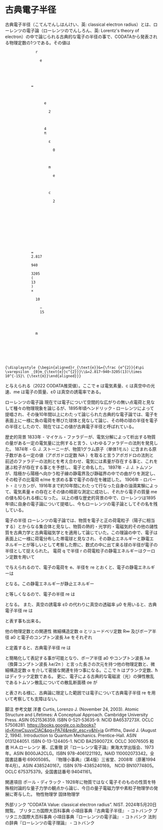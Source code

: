 # 古典電子半径

古典電子半径（こてんでんしはんけい、英: classical electron radius）とは、ローレンツの電子論（ローレンツのでんしろん、英: Lorentz's theory of electron）の中で論じられる古典的な電子の半径の事で、CODATAから発表される物理定数の1つである。その値は

  
    
      
        
          
            
              
                
                  r
                  
                    e
                  
                
              
              
                
                =
                
                  
                    
                      e
                      
                        2
                      
                    
                    
                      4
                      π
                      
                        ε
                        
                          0
                        
                      
                      
                        m
                        
                          e
                        
                      
                      
                        c
                        
                          2
                        
                      
                    
                  
                
              
            
            
              
              
                
                =
                2.817
                 
                940
                 
                3205
                (
                13
                )
                ×
                
                  10
                  
                    −
                    15
                  
                
                 
                
                  m
                
              
            
          
        
      
    
    {\displaystyle {\begin{aligned}r_{\text{e}}&={\frac {e^{2}}{4\pi \varepsilon _{0}m_{\text{e}}c^{2}}}\\&=2.817~940~3205(13)\times 10^{-15}\ {\text{m}}\end{aligned}}}
  

と与えられる（2022 CODATA推奨値）。ここで e は電気素量、c は真空中の光速、me は電子の質量、ε0 は真空の誘電率である。

ローレンツの電子論
現在では電子について空間的な広がりの無い点電荷と見なして種々の物理現象を論じるが、1895年頃ヘンドリック・ローレンツによって提唱され、その後10年間以上にわたって論じられた古典的な電子論では、電子を表面上に一様に負の電荷を帯びた球体と見なして論じ、その時の球の半径を電子の半径としたので、現在ではこの値が古典電子半径と呼ばれている。

歴史的背景
1833年 - マイケル・ファラデーが、電気分解によって析出する物質の量がある一定の電気量に比例すると言う、いわゆるファラデーの法則を発見した。
1874年 - G. J. ストーニーが、物質1グラム原子（単体1モル）に含まれる原子数がある一定の値（アボガドロ定数 NA ）を取ると言うアボガドロの法則と前述のファラデーの法則とを考え合わせ、電気には素量が存在する事と、これを運ぶ粒子が存在する事とを予想し、電子と命名した。
1897年 - J. J. トムソンが、陰極から陽極へ向かう粒子線の静電界及び静磁界の中での曲がりを測定し、その粒子の比電荷 e/me を求める事で電子の存在を確認した。
1906年 - ロバート・ミリカンが、1916年まで約10年間にわたって行なった自身の油滴実験によって、電気素量 e の存在とその値の精密な測定に成功し、それから電子の質量 me の値も知られる様になった。
以上の様な歴史的背景の中で、ローレンツは1895年頃に自身の電子論について提唱し、今もローレンツの電子論としてその名を残している。

電子の半径
ローレンツの電子論では、物質を電子と正の荷電粒子（陽子に相当する）とからなる集合体と見なし、物質の熱的・光学的・電磁気的その他の諸性質を古典力学と古典電磁気学とを適用して論じていた。この理論の中で、電子は表面上に一様に荷電分布した帯電球と見なされ、その静止エネルギーと静電エネルギーとが等しいとして考察した際に、数式の中に出て来る球の半径が電子の半径として捉えられた。
電荷 q で半径 r の荷電粒子の静電エネルギーはクーロン定数を用いて

で与えられるので、電子の電荷を e、半径を re とおくと、電子の静電エネルギーは

となる。この静電エネルギーが静止エネルギー

と等しくなるので、電子の半径 re は

となる。
また、真空の誘電率 ε0 の代わりに真空の透磁率 μ0 を用いると、古典電子半径 re は

と表す事も出来る。

他の物理定数との関連性
微細構造定数 α とリュードベリ定数 R∞ 及びボーア半径 a0 と電子のコンプトン波長 λe をそれぞれ

と定義すると、古典電子半径 re は

と簡略化して表記する事が可能となり、ボーア半径 a0 やコンプトン波長 λe（換算コンプトン波長 λe/2π ）と言った長さの次元を持つ他の物理定数と、微細構造定数 α を介して密接な関連を持つ事になる。ここで h はプランク定数、ħ はディラック定数である。
更に、電子による古典的な電磁波（光）の弾性散乱であるトムソン散乱についての散乱断面積 σe が

と表される様に、古典論に限定した範囲では電子について古典電子半径 re を用いて考察しても支障はない。

脚注
参考文献
洋書
Curtis, Lorenzo J. (November 24, 2003). Atomic Structure and Lifetimes: A Conceptual Approach. Cambridge University Press. ASIN 0521536359. ISBN 0-521-53635-9. NCID BA6537273X. OCLC 57508281. https://books.google.co.jp/books?id=KmwCsuvxClAC&pg=PA74&redir_esc=y&hl=ja 
Griffiths, David J. (August 2, 1994). Introduction to Quantum Mechanics. Prentice-Hall. ASIN 0131244051. ISBN 0-13-124405-1. NCID BA2590072X. OCLC 30076505 
和書
H.A.ローレンツ 著、広重徹 訳『ローレンツ電子論』東海大学出版会、1973年。ASIN B000JA2CLG。ISBN 978-4061221192。NAID 110002073342。全国書誌番号:69005085。 
『物理小事典』（第4版）三省堂、2008年（原著1994年4月）。ASIN 4385240167。ISBN 978-4385240169。 NCID BN10774805。OCLC 675375379。全国書誌番号:94041161。

関連項目
ポール・ディラック - 1928年に物質ではなく電子そのものの性質を特殊相対論的な量子力学の観点から論じ、今日の量子電磁力学や素粒子物理学の発展に寄与した。
物性物理学
固体物理学

外部リンク
“CODATA Value: classical electron radius”.   NIST. 2024年5月20日閲覧。
ブリタニカ国際大百科事典 小項目事典『古典電子半径』 - コトバンク
ブリタニカ国際大百科事典 小項目事典『ローレンツの電子論』 - コトバンク
法則の辞典『ローレンツの電子理論』 - コトバンク